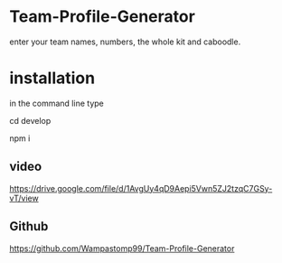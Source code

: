# Team-Profile-Generator 

enter your team names, numbers, the whole kit and caboodle.

# installation

in the command line type

cd develop

npm i


## video

https://drive.google.com/file/d/1AvgUy4qD9Aepi5Vwn5ZJ2tzqC7GSy-vT/view

## Github

https://github.com/Wampastomp99/Team-Profile-Generator